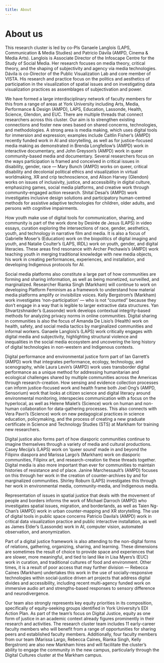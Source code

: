 ```yaml
---
title: About
---
```


# About us

This research cluster is led by co-PIs Ganaele Langlois (LAPS, Communication & Media Studies) and Patricio Dávila (AMPD, Cinema & Media Arts). Langlois is Associate Director of the Infoscape Centre for the Study of Social Media. Her research focuses on media theory, critical theory, and the shaping of subjectivity and agency via media technologies. Dávila is co-Director of the Public Visualization Lab and core member of VISTA. His research and practice focus on the politics and aesthetics of participation in the visualization of spatial issues and on investigating data visualization practices as assemblages of subjectivation and power.

We have formed a large interdisciplinary network of faculty members for this from a range of areas at York University including Arts, Media, Performance & Design (AMPD), LAPS, Education, Lassonde, Health, Science, Glendon, and EUC. There are multiple threads that connect researchers across this cluster. Our aim is to strengthen existing connections and foster new ones based on shared concerns, technologies, and methodologies. A strong area is media making, which uses digital tools for immersion and expression; examples include Caitlin Fisher’s (AMPD) recently funded work in AI and storytelling, as well as for justice-focused media making as demonstrated in Brenda Longfellow’s (AMPD) work in interactive documentary, and John Greyson’s (AMPD) work in queer community-based media and documentary. Several researchers focus on the ways participation is framed and conceived in critical issues in disability, gender, race — Mary Bunch (AMPD) works on queer, critical disability and decolonial political ethics and visualization in virtual worldmaking, XR and crip technoscience, and Alison Harvey (Glendon) works on issues of inclusivity, justice, and accessibility in digital culture, emphasizing games, social media platforms, and creative work through community-engaged action research. Shital Desai’s (AMPD) work investigates inclusive design solutions and participatory human-centred methods for assistive adaptive technologies for children, older adults, and persons with cognitive impairments.

How youth make use of digital tools for communication, sharing, and community is part of the work done by Desirée de Jesus (LAPS) in video essays, curation exploring the intersections of race, gender, aesthetics, youth, and technology in narrative film and media. It is also a focus of Gabrielle Moser’s (Education) work on the biopolitics of digital imaging and youth, and Natalie Coulter’s (LAPS, IRDL) work on youth, gender, and digital literacies. These areas find resonance with Archer Pechawis’s (AMPD) work teaching youth in merging traditional knowledge with new media objects, his work in creating performances, experiences, and installation, and developing Indigenous protocols for AI.

Social media platforms also constitute a large part of how communities are forming and sharing information, as well as being monetized, surveilled, and marginalized. Researcher Rianka Singh (Markham) will continue to work on developing Platform Feminism as a framework to understand how material media platforms amplify or invisibilize voices. Kelly Bergstrom’s (Markham) work investigates ‘non-participation’ — who is not “counted” because they don’t engage in a way that is legible to larger extractive data structures. Yan Shvartzshnaider’s (Lassonde) work develops contextual integrity-based methods for analyzing privacy norms in online communities. Digital sharing in communities is also the focus of Amanda De Lisio’s (Health) work on health, safety, and social media tactics by marginalized communities and informal workers. Ganaele Langlois’s (LAPS) work critically engages with digital media and subjectivity, highlighting structural violence and inequalities in the social media ecosystem and uncovering the long history of digital technologies in non-western and Indigenous contexts.

Digital performance and environmental justice form part of Ian Garrett’s (AMPD) work that integrates performance, ecology, technology, and scenography, while Laura Levin’s (AMPD) work uses transborder digital performance as a unique method for addressing humanitarian and ecological challenges shared by multiple communities across the Americas through research-creation. How sensing and evidence collection processes can inform justice-focused work and health frame both Joel Ong’s (AMPD, Sensorium) work that looks at citizen science and digital literacy around environmental monitoring, interspecies communication with a focus on the hyperlocal, as well as Helene Mialet’s (Science) work on human and non-human collaboration for data-gathering processes. This also connects with Vera Pavri’s (Science) work on new pedagogical practices in science education, policymaking, and the process of creating a new graduate certificate in Science and Technology Studies (STS) at Markham for training new researchers.

Digital justice also forms part of how diasporic communities continue to imagine themselves through a variety of media and cultural productions. Casey Mecija’s (LAPS) work on ‘queer sound’ made in and beyond the Filipinx diaspora and Marissa Largo’s (Markham) work on diasporic communities, Filipinx art, and research-creation tie these threads together. Digital media is also more important than ever for communities to maintain histories of resistance and of place. Janine Marchessault’s (AMPD) focuses on this through her work in the creation of counter-archives by and for marginalized communities. Shirley Roburn (LAPS) investigates this through her work in environmental media, community-media, and Indigenous media.

Representation of issues in spatial justice that deals with the movement of people and borders informs the work of Michael Darroch (AMPD) who investigates spatial issues, migration, and borderlands, as well as Taien Ng-Chan’s (AMPD) work in urban counter-mapping and XR storytelling. The use of digital tools in public space concerns Patricio Davila’s (AMPD) work in critical data visualization practice and public interactive installation, as well as James Elder’s (Lassonde) work in AI, computer vision, automated observation, and anonymization.

Part of a digital justice framework is also attending to the non-digital forms of relations, gathering, organizing, sharing, and learning. These dimensions are sometimes the result of choice to provide space and experiences that are slower, more meaningful, and tied to land like in Lisa Myers’s (EUC) work in curation, and traditional cultures of food and environment. Other times, it is a result of poor access that may further division — Rebecca Caines (Markham) undertakes this work in the use of socially-responsive technologies within social-justice driven art projects that address digital divides and accessibility, including recent multi-agency funded work on immersive audio art and strengths-based responses to sensory difference and neurodivergence.

Our team also strongly represents key equity priorities in its composition, specifically of equity-seeking groups identified in York University’s EDI Action Plan. As part of the team’s focus on Digital Justice, equity as one form of justice in an academic context already figures prominently in their research and activities. The research cluster team includes 11 early-career faculty members who will benefit from a range of opportunities for sharing peers and established faculty members. Additionally, four faculty members from our team (Marissa Largo, Rebecca Caines, Rianka Singh, Kelly Bergstrom) are also new Markham hires and will facilitate the cluster’s ability to engage the community in the new campus, particularly through the Digital Cultures cluster at the Markham campus.